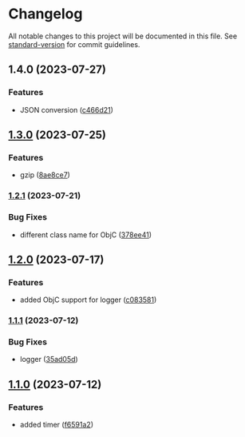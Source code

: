# Changelog

All notable changes to this project will be documented in this file. See [standard-version](https://github.com/conventional-changelog/standard-version) for commit guidelines.

## 1.4.0 (2023-07-27)


### Features

* JSON conversion ([c466d21](https://github.com/rudderlabs/rudder-ios-kit/commit/c466d21ae8eae002e0b23517a5d395fe6328576c))

## [1.3.0](https://github.com/rudderlabs/rudder-ios-kit/compare/v1.2.1...v1.3.0) (2023-07-25)


### Features

* gzip ([8ae8ce7](https://github.com/rudderlabs/rudder-ios-kit/commit/8ae8ce770991a8741745b904e5dea39a60175ac5))

### [1.2.1](https://github.com/rudderlabs/rudder-ios-kit/compare/v1.2.0...v1.2.1) (2023-07-21)


### Bug Fixes

* different class name for ObjC ([378ee41](https://github.com/rudderlabs/rudder-ios-kit/commit/378ee41fffd18e7ef364e1012acd6d680697b650))

## [1.2.0](https://github.com/rudderlabs/rudder-ios-kit/compare/v1.1.1...v1.2.0) (2023-07-17)


### Features

* added ObjC support for logger ([c083581](https://github.com/rudderlabs/rudder-ios-kit/commit/c0835816cdcd02e4d656293974ecb2949aee5ca2))

### [1.1.1](https://github.com/rudderlabs/rudder-ios-kit/compare/v1.1.0...v1.1.1) (2023-07-12)


### Bug Fixes

* logger ([35ad05d](https://github.com/rudderlabs/rudder-ios-kit/commit/35ad05d741f6366db1f955753f9b88241eec00cf))

## [1.1.0](https://github.com/rudderlabs/rudder-ios-kit/compare/v1.0.0...v1.1.0) (2023-07-12)


### Features

* added timer ([f6591a2](https://github.com/rudderlabs/rudder-ios-kit/commit/f6591a2555241bd1d20996ff9ccf0e854b1f379b))
